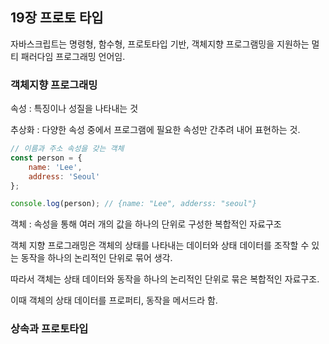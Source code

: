 ## 19장 프로토 타입



자바스크립트는 명령형, 함수형, 프로토타입 기반, 객체지향 프로그램밍을 지원하는 멀티 패러다임 프로그래밍 언어임.



### 객체지향 프로그래밍

속성 : 특징이나 성질을 나타내는 것

추상화 : 다양한 속성 중에서 프로그램에 필요한 속성만 간추려 내어 표현하는 것.

```js
// 이름과 주소 속성을 갖는 객체
const person = {
    name: 'Lee',
    address: 'Seoul'
};

console.log(person); // {name: "Lee", adderss: "seoul"}
```

객체 : 속성을 통해 여러 개의 값을 하나의 단위로 구성한 복합적인 자료구조

객체 지향 프로그래밍은 객체의 상태를 나타내는 데이터와 상태 데이터를 조작할 수 있는 동작을 하나의 논리적인 단위로 묶어 생각.

따라서 객체는 상태 데이터와 동작을 하나의 논리적인 단위로 묶은 복합적인 자료구조.

이때 객체의 상태 데이터를 프로퍼티, 동작을 메서드라 함.



### 상속과 프로토타입


